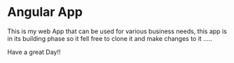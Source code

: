 # Angular App

This is my web App that can be used for various business needs, this app is in its building phase so it fell free to clone it and make changes to it .....

Have a great Day!!
